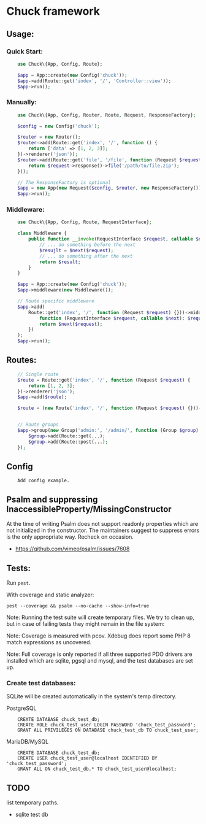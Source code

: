 Chuck framework
===============

## Usage:

### Quick Start:

```php
    use Chuck\{App, Config, Route};

    $app = App::create(new Config('chuck'));
    $app->add(Route::get('index', '/', 'Controller::view'));
    $app->run();
```

### Manually:

```php
    use Chuck\{App, Config, Router, Route, Request, ResponseFactory};

    $config = new Config('chuck');

    $router = new Router();
    $router->add(Route::get('index', '/', function () {
        return ['data' => [1, 2, 3]];
    })->renderer('json'));
    $router->add(Route::get('file', '/file', function (Request $request) {
        return $request->response()->file('/path/to/file.zip');
    }));

    // The ResponseFactory is optional
    $app = new App(new Request($config, $router, new ResponseFactory()));
    $app->run();
```

### Middleware:

```php
    use Chuck\{App, Config, Route, RequestInterface};

    class Middleware {
        public function __invoke(RequestInterface $request, callable $next) {
            // ... do something before the next
            $resujlt = $next($request);
            // ... do something after the next
            return $result;
        }
    }

    $app = App::create(new Config('chuck'));
    $app->middleware(new Middleware());

    // Route specific middleware
    $app->add(
        Route::get('index', '/', function (Request $request) {}))->middleware(
            function (RequestInterface $request, callable $next): $request {
            return $next($request);
        })
    );
    $app->run();
```


## Routes:


```php
    // Single route
    $route = Route::get('index', '/', function (Request $request) {
        return [1, 2, 3];
    })->renderer('json');
    $app->add($route);

    $route = (new Route('index', '/', function (Request $request) {}))->method('GET','POST');


    // Route groups
    $app->group(new Group('admin:', '/admin/', function (Group $group) {
        $group->add(Route::get(...);
        $group->add(Route::post(...);
    });
```


## Config

```
    Add config example.
```


## Psalm and suppressing InaccessibleProperty/MissingConstructor

At the time of writing Psalm does not support readonly properties which 
are not initialized in the constructor. The maintainers suggest to 
suppress errors is the only appropriate way. Recheck on occasion.

- https://github.com/vimeo/psalm/issues/7608


## Tests:

Run `pest`.

With coverage and static analyzer:

    pest --coverage && psalm --no-cache --show-info=true

Note: Running the test suite will create temporary files. We try to clean up, but in 
case of failing tests they might remain in the file system:

Note: Coverage is measured with pcov. Xdebug does report some PHP 8 match 
expressions as uncovered.

Note: Full coverage is only reported if all three supported PDO drivers are installed
which are sqlite, pgsql and mysql, and the test databases are set up.

### Create test databases:

SQLite will be created automatically in the system's temp directory.

PostgreSQL

```
    CREATE DATABASE chuck_test_db;
    CREATE ROLE chuck_test_user LOGIN PASSWORD 'chuck_test_password';
    GRANT ALL PRIVILEGES ON DATABASE chuck_test_db TO chuck_test_user;
```

MariaDB/MySQL

```
    CREATE DATABASE chuck_test_db;
    CREATE USER chuck_test_user@localhost IDENTIFIED BY 'chuck_test_password';
    GRANT ALL ON chuck_test_db.* TO chuck_test_user@localhost;
```

## TODO

list temporary paths.

- sqlite test db
